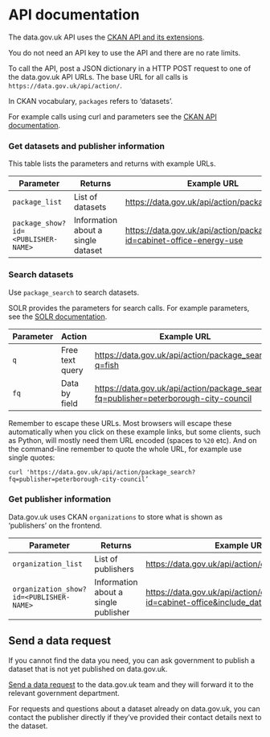 # API documentation

The data.gov.uk API uses the [CKAN API and its extensions](https://docs.ckan.org/en/2.7/api/index.html).

You do not need an API key to use the API and there are no rate limits.

To call the API, post a JSON dictionary in a HTTP POST request to one of the data.gov.uk API URLs. The base URL for all calls is `https://data.gov.uk/api/action/`.

In CKAN vocabulary, `packages` refers to ‘datasets’.

For example calls using curl and parameters see the [CKAN API documentation](https://ckan.readthedocs.io/en/latest/api/index.html).

### Get datasets and publisher information

This table lists the parameters and returns with example URLs.

| Parameter                         | Returns                            | Example URL                                                              |
|-----------------------------------|------------------------------------|--------------------------------------------------------------------------|
| `package_list`                    | List of datasets                   | https://data.gov.uk/api/action/package_list                              |
| `package_show?id=<PUBLISHER-NAME>` | Information about a single dataset | https://data.gov.uk/api/action/package_show?id=cabinet-office-energy-use |

### Search datasets

Use `package_search` to search datasets.

SOLR provides the parameters for search calls. For example parameters, see the [SOLR documentation](https://lucene.apache.org/solr/guide/7_6/common-query-parameters.html).

| Parameter | Action          | Example URL                                                                          |
|-----------|-----------------|--------------------------------------------------------------------------------------|
| `q`       | Free text query | https://data.gov.uk/api/action/package_search?q=fish                                 |
| `fq`      | Data by field   | https://data.gov.uk/api/action/package_search?fq=publisher=peterborough-city-council |

Remember to escape these URLs. Most browsers will escape these automatically when you click on these example links, but some clients, such as Python, will mostly need them URL encoded (spaces to `%20` etc). And on the command-line remember to quote the whole URL, for example use single quotes:

```
curl 'https://data.gov.uk/api/action/package_search?fq=publisher=peterborough-city-council’
```

### Get publisher information

Data.gov.uk uses CKAN `organizations` to store what is shown as ‘publishers’ on the frontend.

| Parameter                                                  | Returns                               | Example URL                                                                                                          |
|------------------------------------------------------------|---------------------------------------|----------------------------------------------------------------------------------------------------------------------|
| `organization_list`                                        | List of publishers                    | https://data.gov.uk/api/action/organization_list                                                                    |
| `organization_show?id=<PUBLISHER-NAME>`                    | Information about a single publisher  | https://data.gov.uk/api/action/organization_show?id=cabinet-office&include_datasets=false                            |

## Send a data request

If you cannot find the data you need, you can ask government to publish a dataset that is not yet published on data.gov.uk.

[Send a data request](https://data.gov.uk/support) to the data.gov.uk team and they will forward it to the relevant government department.

For requests and questions about a dataset already on data.gov.uk, you can contact the publisher directly if they’ve provided their contact details next to the dataset.

